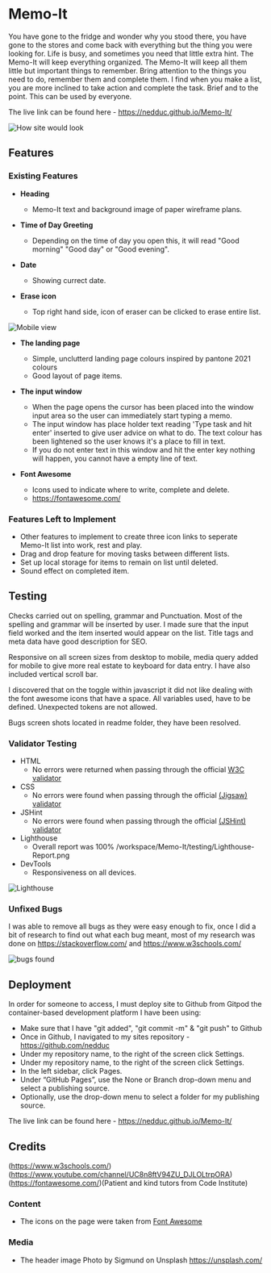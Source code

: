 # Memo-It

You have gone to the fridge and wonder why you stood there, you have gone to the stores and come back with everything but the thing you were looking for. Life is busy, and sometimes you need that little extra hint. The Memo-It will keep everything organized.  The Memo-It will keep all them little but important things to remember. Bring attention to the things you need to do, remember them and complete them. I find when you make a list, you are more inclined to take action and complete the task. Brief and to the point. This can be used by everyone. 

The live link can be found here - https://nedduc.github.io/Memo-It/

![How site would look](assets/images/readme/amiresponsive.png)

## Features 

### Existing Features

- __Heading__

  - Memo-It text and background image of paper wireframe plans.

- __Time of Day Greeting__

  - Depending on the time of day you open this, it will read "Good morning" "Good day" or "Good evening".

- __Date__

  - Showing currect date.

- __Erase icon__

  - Top right hand side, icon of eraser can be clicked to erase entire list.


![Mobile view](assets/images/readme/mobile.png)

- __The landing page__

  - Simple, unclutterd landing page colours inspired by pantone 2021 colours
  - Good layout of page items.

- __The input window__ 

  - When the page opens the cursor has been placed into the window input area so the user can immediately start typing a memo. 
  - The input window has place holder text reading 'Type task and hit enter' inserted to give user advice on what to do. The text colour has been lightened so the user knows it's a place to fill in text. 
  - If you do not enter text in this window and hit the enter key nothing will happen, you cannot have a empty line of text.

- __Font Awesome__

  - Icons used to indicate where to write, complete and delete.
  - https://fontawesome.com/

### Features Left to Implement

- Other features to implement to create three icon links to seperate Memo-It list into work, rest and play.
- Drag and drop feature for moving tasks between different lists.
- Set up local storage for items to remain on list until deleted.
- Sound effect on completed item.

## Testing 

Checks carried out on spelling, grammar and Punctuation. Most of the spelling and grammar will be inserted by user. I made sure that the input field worked and the item inserted would appear on the list. Title tags and meta data have good description for SEO.

Responsive on all screen sizes from desktop to mobile, media query added for mobile to give more real estate to keyboard for data entry. I have also included vertical scroll bar.

I discovered that on the toggle within javascript it did not like dealing with the font awesome icons that have a space. All variables used, have to be defined. Unexpected tokens are not allowed.

Bugs screen shots located in readme folder, they have been resolved. 


### Validator Testing 

- HTML
  - No errors were returned when passing through the official [W3C validator](https://validator.w3.org/)
- CSS
  - No errors were found when passing through the official [(Jigsaw) validator](https://jigsaw.w3.org/css-validator/)
- JSHint
  - No errors were found when passing through the official [(JSHint) validator](https://jshint.com/)
- Lighthouse
  - Overall report was 100%  /workspace/Memo-It/testing/Lighthouse-Report.png
- DevTools
  - Responsiveness on all devices.


![Lighthouse](testing/Lighthouse-Report.png) 

### Unfixed Bugs
I was able to remove all bugs as they were easy enough to fix, once I did a bit of research to find out what each bug meant, most of my research was done on https://stackoverflow.com/ and https://www.w3schools.com/

![bugs found](assets/images/readme/bug3.png) 

## Deployment

In order for someone to access, I must deploy site to Github from Gitpod the container-based development platform I have been using: 
  - Make sure that I have "git added", "git commit -m" & "git push" to Github
  - Once in Github, I navigated to my sites repository - https://github.com/nedduc
  - Under my repository name, to the right of the screen click  Settings.
  - Under my repository name, to the right of the screen click Settings.
  - In the left sidebar, click Pages.
  - Under “GitHub Pages”, use the None or Branch drop-down menu and select a publishing source.
  - Optionally, use the drop-down menu to select a folder for my publishing source. 

The live link can be found here - https://nedduc.github.io/Memo-It/

## Credits 
(https://www.w3schools.com/)(https://www.youtube.com/channel/UC8n8ftV94ZU_DJLOLtrpORA)
(https://fontawesome.com/)(Patient and kind tutors from Code Institute)

### Content 

- The icons on the page were taken from [Font Awesome](https://fontawesome.com/)

### Media

- The header image Photo by Sigmund on Unsplash https://unsplash.com/